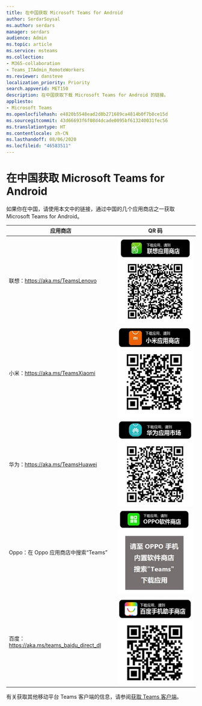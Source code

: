 ```yaml
---
title: 在中国获取 Microsoft Teams for Android
author: SerdarSoysal
ms.author: serdars
manager: serdars
audience: Admin
ms.topic: article
ms.service: msteams
ms.collection:
- M365-collaboration
- Teams_ITAdmin_RemoteWorkers
ms.reviewer: dansteve
localization_priority: Priority
search.appverid: MET150
description: 在中国获取下载 Microsoft Teams for Android 的链接。
appliesto:
- Microsoft Teams
ms.openlocfilehash: e4820b5548ead2d8b271689ca4814b0f7b8ce15d
ms.sourcegitcommit: 43d66693f6f08d4dcade0095bf613240031fec56
ms.translationtype: HT
ms.contentlocale: zh-CN
ms.lasthandoff: 08/06/2020
ms.locfileid: "46583511"
---
```

# <a name="get-microsoft-teams-for-android-in-china"></a>在中国获取 Microsoft Teams for Android

如果你在中国，请使用本文中的链接，通过中国的几个应用商店之一获取 Microsoft Teams for Android。


|应用商店  |QR 码  |
|---------|---------|
| 联想：https://aka.ms/TeamsLenovo      | ![联想应用商店中的 Android 版 Teams 的 QR 码](media/get-teams-android-in-china-lenovo.png)        |
| 小米：https://aka.ms/TeamsXiaomi     |![小米应用商店中的 Android 版 Teams 的 QR 码](media/get-teams-android-in-china-xiaomi.png)         |
|华为：https://aka.ms/TeamsHuawei     | ![华为应用商店中的 Android 版 Teams 的 QR 码](media/get-teams-android-in-china-huawei.png)        |
|Oppo：在 Oppo 应用商店中搜索“Teams”     | ![Oppo 应用商店中的 Android 版 Teams 的 QR 码](media/get-teams-android-in-china-oppo.png)        |
|百度：https://aka.ms/teams_baidu_direct_dl     | ![百度应用商店中的 Android 版 Teams 的 QR 码](media/get-teams-android-in-china-baidu.png)        |

有关获取其他移动平台 Teams 客户端的信息，请参阅[获取 Teams 客户端](get-clients.md#mobile-clients)。

